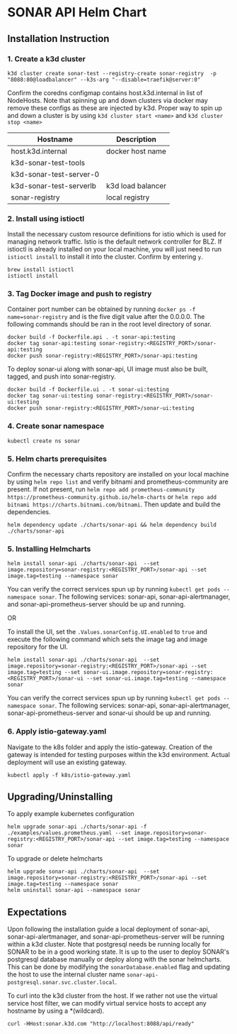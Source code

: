 # SONAR API Helm Chart

## Installation Instruction

### 1. Create a k3d cluster

```shell
k3d cluster create sonar-test --registry-create sonar-registry  -p "8088:80@loadbalancer" --k3s-arg "--disable=traefik@server:0"
````

Confirm the coredns configmap contains host.k3d.internal in list of NodeHosts. Note that spinning up and down clusters via docker may remove
these configs as these are injected by k3d. Proper way to spin up and down a cluster is by using `k3d cluster start <name>` and `k3d cluster stop <name>`

| Hostname                | Description       |
|-------------------------|-------------------|
| host.k3d.internal       | docker host name  |
| k3d-sonar-test-tools    |                   |
| k3d-sonar-test-server-0 |                   |
| k3d-sonar-test-serverlb | k3d load balancer |
| sonar-registry          | local registry    |

### 2. Install using istioctl
Install the necessary custom resource definitions for istio which is used for managing network traffic. Istio is the default network controller for BLZ. If
istioctl is already installed on your local machine, you will just need to run `istioctl install` to install it into the cluster. Confirm by entering `y`.
```shell
brew install istioctl
istioctl install
```

### 3. Tag Docker image and push to registry
Container port number can be obtained by running `docker ps -f name=sonar-registry` and is the five digit value after the 0.0.0.0. The following
commands should be ran in the root level directory of sonar.

```shell
docker build -f Dockerfile.api . -t sonar-api:testing
docker tag sonar-api:testing sonar-registry:<REGISTRY_PORT>/sonar-api:testing
docker push sonar-registry:<REGISTRY_PORT>/sonar-api:testing
```
To deploy sonar-ui along with sonar-api, UI image must also be built, tagged, and push into sonar-registry.
```shell
docker build -f Dockerfile.ui . -t sonar-ui:testing
docker tag sonar-ui:testing sonar-registry:<REGISTRY_PORT>/sonar-ui:testing
docker push sonar-registry:<REGISTRY_PORT>/sonar-ui:testing
```

### 4. Create sonar namespace
```shell
kubectl create ns sonar
```
### 5. Helm charts prerequisites
Confirm the necessary charts repository are installed on your local machine by using `helm repo list` and verify bitnami and prometheus-community are present.
If not present, run `helm repo add prometheus-community https://prometheus-community.github.io/helm-charts` or `helm repo add bitnami https://charts.bitnami.com/bitnami`.
Then update and build the dependencies.
```shell
helm dependency update ./charts/sonar-api && helm dependency build ./charts/sonar-api
```

### 5. Installing Helmcharts
```shell
helm install sonar-api ./charts/sonar-api  --set image.repository=sonar-registry:<REGISTRY_PORT>/sonar-api --set image.tag=testing --namespace sonar
```
You can verify the correct services spun up by running `kubectl get pods --namespace sonar`. The following services: sonar-api, sonar-api-alertmanager, and sonar-api-prometheus-server should be up and running.

OR

To install the UI, set the `.Values.sonarConfig.UI.enabled` to `true` and execute the following command which sets the image tag and image repository for the UI.
```shell
helm install sonar-api ./charts/sonar-api  --set image.repository=sonar-registry:<REGISTRY_PORT>/sonar-api --set image.tag=testing --set sonar-ui.image.repository=sonar-registry:<REGISTRY_PORT>/sonar-ui --set sonar-ui.image.tag=testing --namespace sonar
```
You can verify the correct services spun up by running `kubectl get pods --namespace sonar`. The following services: sonar-api, sonar-api-alertmanager, sonar-api-prometheus-server and sonar-ui should be up and running.


### 6. Apply istio-gateway.yaml
Navigate to the k8s folder and apply the istio-gateway. Creation of the gateway is intended for testing purposes within the k3d environment. Actual deployment will use an existing gateway.
```shell
kubectl apply -f k8s/istio-gateway.yaml
```

## Upgrading/Uninstalling
To apply example kubernetes configuration
```shell
helm upgrade sonar-api ./charts/sonar-api -f ./examples/values.prometheus.yaml --set image.repository=sonar-registry:<REGISTRY_PORT>/sonar-api --set image.tag=testing --namespace sonar
```
To upgrade or delete helmcharts
```shell
helm upgrade sonar-api ./charts/sonar-api  --set image.repository=sonar-registry:<REGISTRY_PORT>/sonar-api --set image.tag=testing --namespace sonar
helm uninstall sonar-api --namespace sonar
```
## Expectations
Upon following the installation guide a local deployment of sonar-api, sonar-api-alertmanager, and sonar-api-prometheus-server will be running within a k3d cluster.
Note that postgresql needs be running locally for SONAR to be in a good working state. It is up to the user to deploy SONAR's postgresql database manually or deploy along with the sonar helmcharts.
This can be done by modifying the `sonarDatabase.enabled` flag and updating the host to use the internal cluster name `sonar-api-postgresql.sonar.svc.cluster.local`.

To curl into the k3d cluster from the host. If we rather not use the virtual service host filter, we can modify virtual service hosts to accept any hostname by using a *(wildcard).
```shell
curl -HHost:sonar.k3d.com "http://localhost:8088/api/ready"
```


